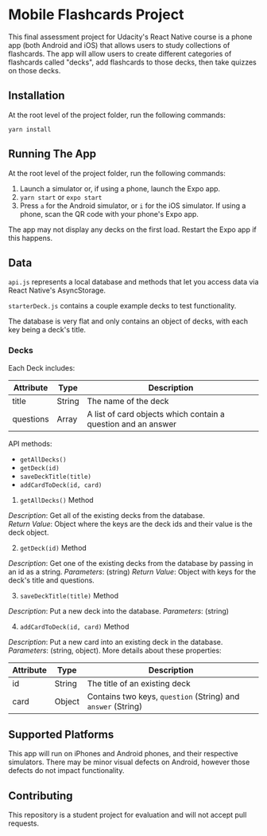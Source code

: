 # Mobile Flashcards Project

This final assessment project for Udacity's React Native course is a phone app (both Android and iOS) that allows users to study collections of flashcards. The app will allow users to create different categories of flashcards called "decks", add flashcards to those decks, then take quizzes on those decks.

## Installation

At the root level of the project folder, run the following commands:

`yarn install`


## Running The App

At the root level of the project folder, run the following commands:

1. Launch a simulator or, if using a phone, launch the Expo app.
2. `yarn start` or `expo start`
3. Press `a` for the Android simulator, or `i` for the iOS simulator. If using a phone, scan the QR code with your phone's Expo app.

The app may not display any decks on the first load. Restart the Expo app if this happens.


## Data

`api.js` represents a local database and methods that let you access data via React Native's AsyncStorage.

`starterDeck.js` contains a couple example decks to test functionality.

The database is very flat and only contains an object of decks, with each key being a deck's title.

### Decks

Each Deck includes:

| Attribute    | Type             | Description           |
|-----------------|------------------|-------------------         |
| title                 | String           | The name of the deck |
| questions | Array | A list of card objects which contain a question and an answer|


API methods:

* `getAllDecks()`
* `getDeck(id)`
* `saveDeckTitle(title)`
* `addCardToDeck(id, card)`

1) `getAllDecks()` Method

*Description*: Get all of the existing decks from the database.  
*Return Value*: Object where the keys are the deck ids and their value is the deck object.

2) `getDeck(id)` Method

*Description*: Get one of the existing decks from the database by passing in an id as a string. 
*Parameters*:  (string) 
*Return Value*: Object with keys for the deck's title and questions.

3) `saveDeckTitle(title)` Method

*Description*: Put a new deck into the database.
*Parameters*:  (string)  

4) `addCardToDeck(id, card)` Method

*Description*: Put a new card into an existing deck in the database.  
*Parameters*:  (string, object). More details about these properties:

| Attribute | Type | Description |
|-----------------|------------------|-------------------|
| id | String | The title of an existing deck |
| card | Object | Contains two keys, `question` (String)  and `answer` (String) |


## Supported Platforms

This app will run on iPhones and Android phones, and their respective simulators. There may be minor visual defects on Android, however those defects do not impact functionality.


## Contributing

This repository is a student project for evaluation and will not accept pull requests.